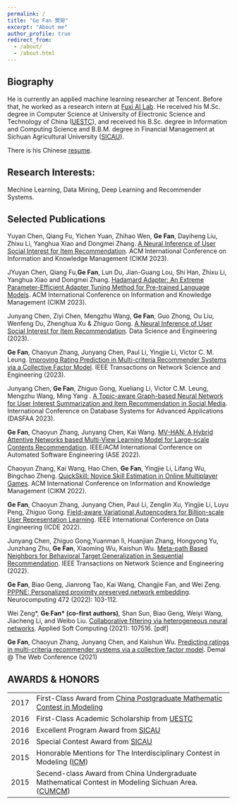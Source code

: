 ```yaml
---
permalink: /
title: "Ge Fan 樊哿"
excerpt: "About me"
author_profile: true
redirect_from: 
  - /about/
  - /about.html
---
```


Biography
---
He is currently an applied machine learning researcher at Tencent. Before that, he worked as a research intern at [Fuxi AI Lab](https://fuxi.163.com/en/). He received his M.Sc. degree in Computer Science at University of Electronic Science and Technology of China ([UESTC](http://en.uestc.edu.cn/)), and received his B.Sc. degree in Information and Computing Science and B.B.M. degree in Financial Management at Sichuan Agricultural University ([SICAU](http://english.sicau.edu.cn/)).

There is his Chinese [resume](../files/resume_zh_CN.pdf).

Research Interests:
---
Mechine Learning, Data Mining, Deep Learning and Recommender Systems.

Selected Publications
---
Yuyan Chen, Qiang Fu, Yichen Yuan, Zhihao Wen, **Ge Fan**, Dayiheng Liu, Zhixu Li, Yanghua Xiao and Dongmei Zhang. [A Neural Inference of User Social Interest for Item Recommendation]().  ACM International Conference on Information and Knowledge Management (CIKM 2023).

JYuyan Chen, Qiang Fu,**Ge Fan**, Lun Du, Jian-Guang Lou, Shi Han, Zhixu Li, Yanghua Xiao and Dongmei Zhang. [Hadamard Adapter: An Extreme Parameter-Efficient Adapter Tuning Method for Pre-trained Language Models]().  ACM International Conference on Information and Knowledge Management (CIKM 2023).

Junyang Chen, Ziyi Chen, Mengzhu Wang, **Ge Fan**, Guo Zhong, Ou Liu, Wenfeng Du, Zhenghua Xu & Zhiguo Gong. [A Neural Inference of User Social Interest for Item Recommendation](http://fange.pro/files/2023Neural.pdf). Data Science and Engineering  (2023).


 **Ge Fan**, Chaoyun Zhang, Junyang Chen, Paul Li, Yingjie Li, Victor C. M. Leung. [Improving Rating Prediction in Multi-criteria Recommender Systems via a Collective Factor Model](http://fange.pro/files/2023CFM.pdf). IEEE Transactions on Network Science and Engineering (2023).

Junyang Chen, **Ge Fan**, Zhiguo Gong, Xueliang Li, Victor C.M. Leung, Mengzhu Wang, Ming Yang . [A Topic-aware Graph-based Neural Network for User Interest Summarization and Item Recommendation in Social Media](http://fange.pro/files/2023Topic.pdf). International Conference on Database Systems for Advanced Applications (DASFAA 2023).

**Ge Fan**, Chaoyun Zhang, Junyang Chen, Kai Wang. [MV-HAN: A Hybrid Attentive Networks based Multi-View Learning Model for Large-scale Contents Recommendation](http://fange.pro/files/2022MVHAN.pdf). IEEE/ACM International Conference on Automated Software Engineering (ASE 2022).

Chaoyun Zhang, Kai Wang, Hao Chen, **Ge Fan**, Yingjie Li, Lifang Wu, Bingchao Zheng. [QuickSkill: Novice Skill Estimation in Online Multiplayer Games](http://fange.pro/files/2022QuickSkill.pdf). ACM International Conference on Information and Knowledge Management (CIKM 2022).

**Ge Fan**, Chaoyun Zhang, Junyang Chen, Paul Li, Zenglin Xu, Yingjie Li, Luyu Peng, Zhiguo Gong. [Field-aware Variational Autoencoders for Billion-scale User Representation Learning](http://fange.pro/files/2022FVAE.pdf). IEEE International Conference on Data Engineering (ICDE 2022).

Junyang Chen, Zhiguo Gong,Yuanman li, Huanjian Zhang, Hongyong Yu, Junzhang Zhu, **Ge Fan**, Xiaoming Wu, Kaishun Wu. [Meta-path Based Neighbors for Behavioral Target Generalization in Sequential Recommendation](http://fange.pro/files/2022Meta-path.pdf).
IEEE Transactions on Network Science and Engineering (2022).

**Ge Fan**, Biao Geng, Jianrong Tao, Kai Wang, Changjie Fan, and Wei Zeng. [PPPNE: Personalized proximity preserved network embedding](http://fange.pro/files/2021PPPNE.pdf). Neurocomputing 472 (2022): 103-112.

Wei Zeng\*, **Ge Fan\* (co-first authors)**, Shan Sun, Biao Geng, Weiyi Wang, Jiacheng Li, and Weibo Liu. [Collaborative filtering via heterogeneous neural networks](http://fange.pro/files/2021Collaborative.pdf). Applied Soft Computing (2021): 107516.  [pdf]

**Ge Fan**, Chaoyun Zhang, Junyang Chen, and Kaishun Wu. [Predicting ratings in multi-criteria recommender systems via a collective factor model](http://fange.pro/files/2021Predicting.pdf). Demal @ The Web Conference (2021)

AWARDS & HONORS
---

| |  |
|-------- | ------ |   
| 2017 | First-Class Award from [China Postgraduate Mathematic Contest in Modeling](http://gmcm.seu.edu.cn) | 
| 2016 | First-Class Academic Scholarship from [UESTC](http://en.uestc.edu.cn/)|
| 2016 | Excellent Program Award from [SICAU](http://english.sicau.edu.cn/)|
| 2016 | Special Contest Award from [SICAU](http://english.sicau.edu.cn/)|
| 2015 | Honorable Mentions for The Interdisciplinary Contest in Modeling ([ICM](http://www.comap.com/undergraduate/contests/icm/)) |
| 2015 | Secend-class Award from China Undergraduate Mathematical Contest in Modeling Sichuan Area. ([CUMCM](http://www.mcm.edu.cn/)) |
